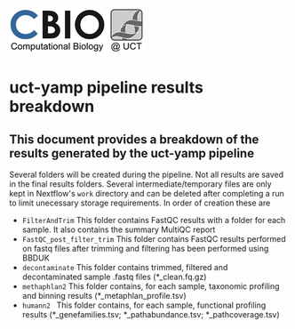 # ![kviljoen/YAMP](/assets/cbio_logo.png)
# uct-yamp pipeline results breakdown

## This document provides a breakdown of the results generated by the uct-yamp pipeline

Several folders will be created during the pipeline. Not all results are saved in the final results folders. Several intermediate/temporary files are only kept in Nextflow's ```work``` directory and can be deleted after completing a run to limit unecessary storage requirements. In order of creation these are
* ```FilterAndTrim``` This folder contains FastQC results with a folder for each sample. It also contains the summary MultiQC report
* ```FastQC_post_filter_trim``` This folder contains FastQC results performed on fastq files after trimming and filtering has been performed using BBDUK
* ```decontaminate``` This folder contains trimmed, filtered and decontaminated sample .fastq files (*_clean.fq.gz)
* ```methaphlan2``` This folder contains, for each sample, taxonomic profiling and binning results (*_metaphlan_profile.tsv)
* ```humann2 ``` This folder contains, for each sample, functional profiling results (*_genefamilies.tsv; *_pathabundance.tsv; *_pathcoverage.tsv)
